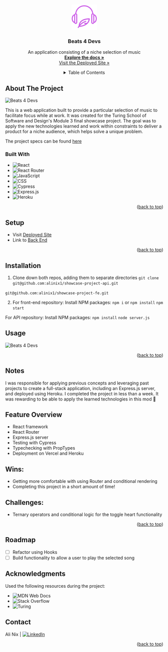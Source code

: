<a name="readme-top"></a>

<!-- PROJECT LOGO -->
<br />
<div align="center">
  <a href="https://github.com/alinix1/showcase-project-fe">
    <img src="./src/assets/headphones_logo.png" alt="Logo" width="80" height="80">
  </a>

  <!-- HEADER -->
<h3 align="center">Beats 4 Devs</h3>
  <p align="center">
    An application consisting of a niche selection of music
    <br />
    <a href="https://github.com/alinix1/showcase-project-fe"><strong>Explore the docs »</strong></a>
    <br />
    <a href="https://showcase-project-fe.vercel.app/">Visit the Deployed Site »</strong></a>
  </p>

<!-- TABLE OF CONTENTS -->
<details>
  <summary>Table of Contents</summary>
  <ol>
    <li>
      <a href="#about-the-project">About The Project</a>
      <ul>
        <li><a href="#built-with">Built With</a></li>
      </ul>
    </li>
    <li><a href="#setup">Setup</a></li>
    <li><a href="#usage">Installation</a></li>
    <li><a href="#usage">Usage</a></li>
    <li><a href="#notes">Notes</a></li>
    <li><a href="#roadmap">Roadmap</a></li>
    <li><a href="#roadmap">Acknowledgments</a></li>
    <li><a href="#contact">Contact</a></li>
  </ol>
</details>
</div>

<!-- ABOUT THE PROJECT -->
## About The Project

![Beats 4 Devs](https://user-images.githubusercontent.com/28677929/201538816-adcda1ae-7a08-4c29-b4bf-44bbe4b64d47.gif)

This is a web application built to provide a particular selection of music to facilitate focus while at work. It was created for the Turing School of Software and Design's Module 3 final showcase project. The goal was to apply the new technologies learned and work within constraints to deliver a product for a niche audience, which helps solve a unique problem.

The project specs can be found [here](https://frontend.turing.edu/projects/module-3/showcase.html)

### Built With

* ![React][React-shield]
* ![React Router][React-Router-shield]
* ![JavaScript][JavaScript-shield]
* ![CSS][CSS-shield]
* ![Cypress][Cypress-shield]
* ![Express.js][Express-shield]
* ![Heroku][Heroku-shield]


<p align="right">(<a href="#readme-top">back to top</a>)</p>


<!-- SETUP -->
## Setup
- Visit [Deployed Site](https://showcase-project-fe.vercel.app/)
- Link to [Back End](https://github.com/alinix1/showcase-project-api)

<p align="right">(<a href="#readme-top">back to top</a>)</p>

<!-- INSTALLATION -->
## Installation 

1.  Clone down both repos, adding them to separate directories 
`git clone git@github.com:alinix1/showcase-project-api.git`

`git@github.com:alinix1/showcase-project-fe.git`

2.  For front-end repository: Install NPM packages:
`npm i` or `npm install` 
`npm start`

For API repository:  Install NPM packages:
`npm install`
`node server.js`

<!-- USAGE -->
## Usage

![Beats 4 Devs](https://user-images.githubusercontent.com/28677929/201538816-adcda1ae-7a08-4c29-b4bf-44bbe4b64d47.gif)

<p align="right">(<a href="#readme-top">back to top</a>)</p>

<!-- NOTES -->
## Notes 
I was responsible for applying previous concepts and leveraging past projects to create a full-stack application, including an Express.js server, and deployed using Heroku. I completed the project in less than a week. It was rewarding to be able to apply the learned technologies in this mod 🎉

## Feature Overview 
- React framework 
- React Router 
- Express.js server 
- Testing with Cypress 
- Typechecking with PropTypes 
- Deployment on Vercel and Heroku 

## Wins: 

* Getting more comfortable with using Router and conditional rendering 
* Completing this project in a short amount of time!

## Challenges: 

* Ternary operators and conditional logic for the toggle heart functionality 

<p align="right">(<a href="#readme-top">back to top</a>)</p>

<!-- ROADMAP -->
## Roadmap

- [ ] Refactor using Hooks 
- [ ] Build functionality to allow a user to play the selected song

<!-- ACKNOWLEDGMENTS -->
## Acknowledgments 

Used the following resources during the project: 

- ![MDN Web Docs][MDN-shield]
- ![Stack Overflow][stack-overflow-shield] 
- ![Turing][turing-shield]

<!-- CONTACT -->
## Contact 

Ali Nix | [![LinkedIn][linkedin-shield]][linkedin-url1]

<p align="right">(<a href="#readme-top">back to top</a>)</p>

<!-- MARKDOWN LINKS & IMAGES -->

[React-shield]: https://img.shields.io/badge/react-%2320232a.svg?style=for-the-badge&logo=react&logoColor=%2361DAFB
[React-Router-shield]: https://img.shields.io/badge/React_Router-CA4245?style=for-the-badge&logo=react-router&logoColor=white
[JavaScript-shield]: https://img.shields.io/badge/JavaScript-F7DF1E?style=for-the-badge&logo=javascript&logoColor=black
[CSS-shield]: https://img.shields.io/badge/CSS3-1572B6?style=for-the-badge&logo=css3&logoColor=white
[Cypress-shield]: https://img.shields.io/badge/-cypress-%23E5E5E5?style=for-the-badge&logo=cypress&logoColor=058a5e
[Express-shield]: https://img.shields.io/badge/express.js-%23404d59.svg?style=for-the-badge&logo=express&logoColor=%2361DAFB
[Heroku-shield]: https://img.shields.io/badge/heroku-%23430098.svg?style=for-the-badge&logo=heroku&logoColor=white

[linkedin-shield]: https://img.shields.io/badge/-LinkedIn-black.svg?style=for-the-badge&logo=linkedin&colorB=555
[linkedin-url1]: https://www.linkedin.com/in/ali-nix-38b9b9126/
[turing-shield]: https://turing.edu/?ads_cmpid=1064466865&ads_adid=72751730870&ads_matchtype=b&ads_network=g&ads_creative=341753979066&utm_term=turing%20school&ads_targetid=kwd-307330888202&utm_campaign=&utm_source=adwords&utm_medium=ppc&ttv=2&gclid=Cj0KCQiAyMKbBhD1ARIsANs7rEHyZFP9Q4MTY1TMh4gsr49nBTFwyCrmEUtwwnHYpw_9krf7yiB_R1gaAiIfEALw_wcB
[MDN-shield]: https://developer.mozilla.org/en-US/ 
[stack-overflow-shield]: https://stackoverflow.com/

